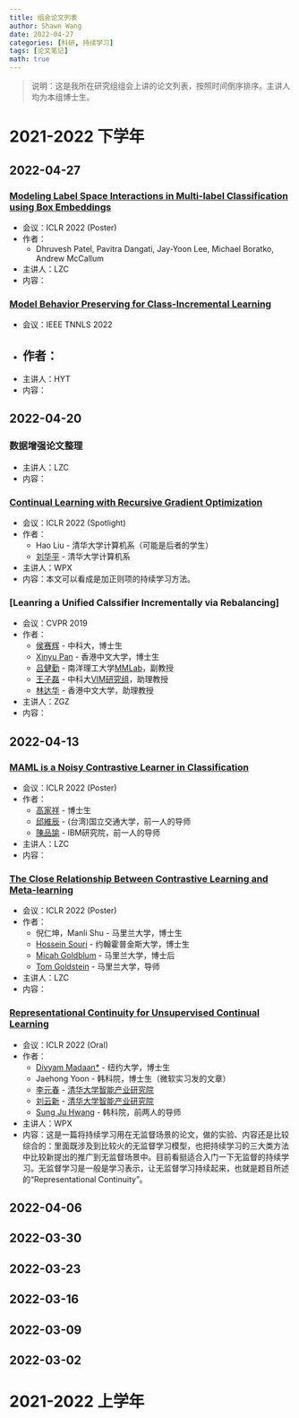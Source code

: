 ```yaml
---
title: 组会论文列表
author: Shawn Wang
date: 2022-04-27
categories: [科研, 持续学习]
tags: [论文笔记]
math: true
---
```


> 说明：这是我所在研究组组会上讲的论文列表，按照时间倒序排序。主讲人均为本组博士生。





# 2021-2022 下学年



## 2022-04-27

### [Modeling Label Space Interactions in Multi-label Classification using Box Embeddings](https://openreview.net/forum?id=tyTH9kOxcvh)


- 会议：ICLR 2022 (Poster)
- 作者：
    - Dhruvesh Patel, Pavitra Dangati, Jay-Yoon Lee, Michael Boratko, Andrew McCallum
- 主讲人：LZC
- 内容：




### [Model Behavior Preserving for Class-Incremental Learning](https://ieeexplore.ieee.org/document/9705128)


- 会议：IEEE TNNLS 2022
- 作者：
    - 
- 主讲人：HYT
- 内容：


## 2022-04-20

### 数据增强论文整理

- 主讲人：LZC
- 内容：


### [Continual Learning with Recursive Gradient Optimization](https://openreview.net/forum?id=7YDLgf9_zgm)


- 会议：ICLR 2022 (Spotlight)
- 作者：
    - Hao Liu - 清华大学计算机系（可能是后者的学生）
    - [刘华平](https://www.cs.tsinghua.edu.cn/info/1122/3566.htm) - 清华大学计算机系
- 主讲人：WPX
- 内容：本文可以看成是加正则项的持续学习方法。



### [Leanring a Unified Calssifier Incrementally via Rebalancing]

- 会议：CVPR 2019
- 作者：
    - [侯赛辉](https://hshustc.github.io) - 中科大，博士生
    - [Xinyu Pan](https://hk.linkedin.com/in/xinyu-pan) - 香港中文大学，博士生
    - [吕健勤](https://www.mmlab-ntu.com/person/ccloy/) - 南洋理工大学[MMLab](https://www.mmlab-ntu.com)，副教授
    - [王子磊](http://staff.ustc.edu.cn/~zlwang) - 中科大[VIM研究组](http://vim.ustc.edu.cn)，助理教授
    - [林达华](http://dahua.site) - 香港中文大学，助理教授
- 主讲人：ZGZ
- 内容：


 

## 2022-04-13


### [MAML is a Noisy Contrastive Learner in Classification](https://openreview.net/forum?id=LDAwu17QaJz)



- 会议：ICLR 2022 (Poster)
- 作者：
    - [高家祥](https://iandrover.github.io) - 博士生
    - [邱維辰](https://walonchiu.github.io) - (台湾)国立交通大学，前一人的导师
    - [陳品諭](https://www.pinyuchen.com) - IBM研究院，前一人的导师
- 主讲人：LZC
- 内容：



### [The Close Relationship Between Contrastive Learning and Meta-learning](https://openreview.net/forum?id=gICys3ITSmj)



- 会议：ICLR 2022 (Poster)
- 作者：
    - 倪仁坤，Manli Shu - 马里兰大学，博士生
    - [Hossein Souri](https://hsouri.github.io) - 约翰霍普金斯大学，博士生
    - [Micah Goldblum](https://goldblum.github.io) - 马里兰大学，博士后
    - [Tom Goldstein](https://www.cs.umd.edu/~tomg/) - 马里兰大学，导师
- 主讲人：LZC
- 内容：


### [Representational Continuity for Unsupervised Continual Learning](https://openreview.net/forum?id=9Hrka5PA7LW)


- 会议：ICLR 2022 (Oral)
- 作者：
    - [Divyam Madaan*](https://dmadaan.com) - 纽约大学，博士生
    - Jaehong Yoon - 韩科院，博士生（微软实习发的文章）
    - [李元春](https://yuanchun-li.github.io/) - [清华大学智能产业研究院](https://air.tsinghua.edu.cn)
    - [刘云新](https://yunxinliu.github.io/) - [清华大学智能产业研究院](https://air.tsinghua.edu.cn)
    - [Sung Ju Hwang](http://www.sungjuhwang.com) - 韩科院，前两人的导师
- 主讲人：WPX
- 内容：这是一篇将持续学习用在无监督场景的论文，做的实验、内容还是比较综合的：里面既涉及到比较火的无监督学习模型，也把持续学习的三大类方法中比较新提出的推广到无监督场景中。目前看挺适合入门一下无监督的持续学习。无监督学习是一般是学习表示，让无监督学习持续起来，也就是题目所述的“Representational Continuity”。



## 2022-04-06


## 2022-03-30

## 2022-03-23


## 2022-03-16

## 2022-03-09




## 2022-03-02



# 2021-2022 上学年


















